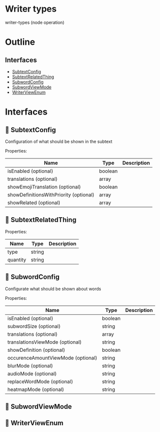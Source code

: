 # Writer types

writer-types (node operation)



# Outline

## Interfaces

- [SubtextConfig](#subtextconfig)
- [SubtextRelatedThing](#subtextrelatedthing)
- [SubwordConfig](#subwordconfig)
- [SubwordViewMode](#subwordviewmode)
- [WriterViewEnum](#writerviewenum)



# Interfaces

## 🔷 SubtextConfig

Configuration of what should be shown in the subtext





Properties: 

 | Name | Type | Description |
|---|---|---|
| isEnabled (optional) | boolean |  |
| translations (optional) | array |  |
| showEmojiTranslation (optional) | boolean |  |
| showDefinitionsWithPriority (optional) | array |  |
| showRelated (optional) | array |  |



## 🔷 SubtextRelatedThing

Properties: 

 | Name | Type | Description |
|---|---|---|
| type  | string |  |
| quantity  | string |  |



## 🔷 SubwordConfig

Configurate what should be shown about words





Properties: 

 | Name | Type | Description |
|---|---|---|
| isEnabled (optional) | boolean |  |
| subwordSize (optional) | string |  |
| translations (optional) | array |  |
| translationsViewMode (optional) | string |  |
| showDefinition (optional) | boolean |  |
| occurenceAmountViewMode (optional) | string |  |
| blurMode (optional) | string |  |
| audioMode (optional) | string |  |
| replaceWordMode (optional) | string |  |
| heatmapMode (optional) | string |  |



## 🔷 SubwordViewMode

## 🔷 WriterViewEnum

